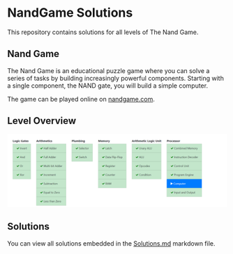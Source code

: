# NandGame Solutions
This repository contains solutions for all levels of The Nand Game.

## Nand Game
The Nand Game is an educational puzzle game where you can solve a series of tasks by building increasingly powerful components. 
Starting with a single component, the NAND gate, you will build a simple computer.  

The game can be played online on [nandgame.com](http://nandgame.com/).

## Level Overview
![Level Overview](img/%5B--%5D%20Level%20Overview.png)

## Solutions
You can view all solutions embedded in the [Solutions.md](Solutions.md) markdown file.
